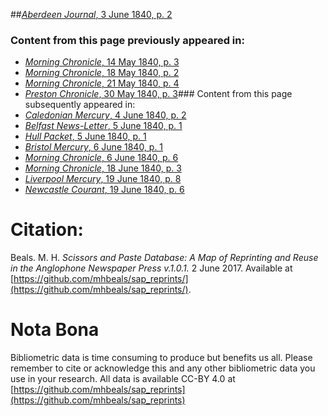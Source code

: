 ##[*Aberdeen Journal*, 3 June 1840, p. 2](https://mhbeals.github.io/sap_html/Aberdeen-Journal/Aberdeen-Journal-3-June-1840-p-2)

### Content from this page previously appeared in:
+ [*Morning Chronicle*, 14 May 1840, p. 3](https://mhbeals.github.io/sap_html/Morning-Chronicle/Morning-Chronicle-14-May-1840-p-3)
+ [*Morning Chronicle*, 18 May 1840, p. 2](https://mhbeals.github.io/sap_html/Morning-Chronicle/Morning-Chronicle-18-May-1840-p-2)
+ [*Morning Chronicle*, 21 May 1840, p. 4](https://mhbeals.github.io/sap_html/Morning-Chronicle/Morning-Chronicle-21-May-1840-p-4)
+ [*Preston Chronicle*, 30 May 1840, p. 3](https://mhbeals.github.io/sap_html/Preston-Chronicle/Preston-Chronicle-30-May-1840-p-3)### Content from this page subsequently appeared in:
+ [*Caledonian Mercury*, 4 June 1840, p. 2](https://mhbeals.github.io/sap_html/Caledonian-Mercury/Caledonian-Mercury-4-June-1840-p-2)
+ [*Belfast News-Letter*, 5 June 1840, p. 1](https://mhbeals.github.io/sap_html/Belfast-News-Letter/Belfast-News-Letter-5-June-1840-p-1)
+ [*Hull Packet*, 5 June 1840, p. 1](https://mhbeals.github.io/sap_html/Hull-Packet/Hull-Packet-5-June-1840-p-1)
+ [*Bristol Mercury*, 6 June 1840, p. 1](https://mhbeals.github.io/sap_html/Bristol-Mercury/Bristol-Mercury-6-June-1840-p-1)
+ [*Morning Chronicle*, 6 June 1840, p. 6](https://mhbeals.github.io/sap_html/Morning-Chronicle/Morning-Chronicle-6-June-1840-p-6)
+ [*Morning Chronicle*, 18 June 1840, p. 3](https://mhbeals.github.io/sap_html/Morning-Chronicle/Morning-Chronicle-18-June-1840-p-3)
+ [*Liverpool Mercury*, 19 June 1840, p. 8](https://mhbeals.github.io/sap_html/Liverpool-Mercury/Liverpool-Mercury-19-June-1840-p-8)
+ [*Newcastle Courant*, 19 June 1840, p. 6](https://mhbeals.github.io/sap_html/Newcastle-Courant/Newcastle-Courant-19-June-1840-p-6)
                    
# Citation: 

Beals. M. H. *Scissors and Paste Database: A Map of Reprinting and Reuse in the Anglophone Newspaper Press v.1.0.1.* 2 June 2017. Available at [https://github.com/mhbeals/sap_reprints/](https://github.com/mhbeals/sap_reprints/). 
                    
# Nota Bona

Bibliometric data is time consuming to produce but benefits us all. Please remember to cite or acknowledge this and any other bibliometric data you use in your research. All data is available CC-BY 4.0 at [https://github.com/mhbeals/sap_reprints](https://github.com/mhbeals/sap_reprints)